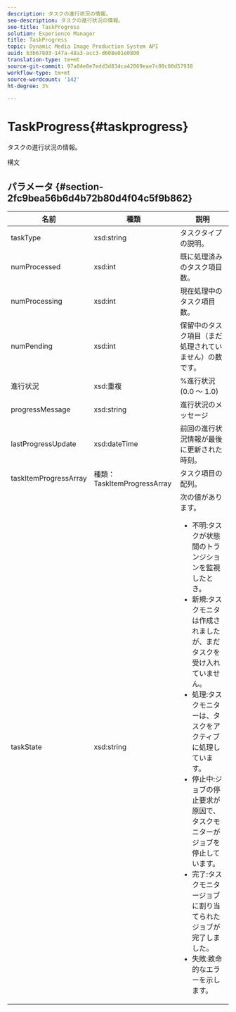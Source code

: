 ```yaml
---
description: タスクの進行状況の情報。
seo-description: タスクの進行状況の情報。
seo-title: TaskProgress
solution: Experience Manager
title: TaskProgress
topic: Dynamic Media Image Production System API
uuid: b3b67803-147a-48a3-acc3-d608e01e0800
translation-type: tm+mt
source-git-commit: 97a84e8e7edd3d834ca42069eae7c09c00d57938
workflow-type: tm+mt
source-wordcount: '142'
ht-degree: 3%

---
```



# TaskProgress{#taskprogress}

タスクの進行状況の情報。

構文

## パラメータ {#section-2fc9bea56b6d4b72b80d4f04c5f9b862}

<table id="table_04100BB8ABD84EF68B0A7CE3AD946414"> 
 <thead> 
  <tr> 
   <th colname="col1" class="entry"> 名前 </th> 
   <th colname="col2" class="entry"> 種類 </th> 
   <th colname="col3" class="entry"> 説明 </th> 
  </tr> 
 </thead>
 <tbody> 
  <tr> 
   <td colname="col1"> <span class="codeph"> <span class="varname"> taskType</span> </span> </td> 
   <td colname="col2"> <span class="codeph"> xsd:string</span> </td> 
   <td colname="col3"> タスクタイプの説明。 </td> 
  </tr> 
  <tr> 
   <td colname="col1"> <span class="codeph"> <span class="varname"> numProcessed</span> </span> </td> 
   <td colname="col2"> <span class="codeph"> xsd:int</span> </td> 
   <td colname="col3"> 既に処理済みのタスク項目数。 </td> 
  </tr> 
  <tr> 
   <td colname="col1"> <span class="codeph"> <span class="varname"> numProcessing</span> </span> </td> 
   <td colname="col2"> <span class="codeph"> xsd:int</span> </td> 
   <td colname="col3"> 現在処理中のタスク項目数。 </td> 
  </tr> 
  <tr> 
   <td colname="col1"> <span class="codeph"> <span class="varname"> numPending</span> </span> </td> 
   <td colname="col2"> <span class="codeph"> xsd:int</span> </td> 
   <td colname="col3"> 保留中のタスク項目（まだ処理されていません）の数です。 </td> 
  </tr> 
  <tr> 
   <td colname="col1"> <span class="codeph"> <span class="varname"> 進行状況</span> </span> </td> 
   <td colname="col2"> <span class="codeph"> xsd:重複</span> </td> 
   <td colname="col3"> %進行状況(0.0 ～ 1.0) </td> 
  </tr> 
  <tr> 
   <td colname="col1"> <span class="codeph"> <span class="varname"> progressMessage</span> </span> </td> 
   <td colname="col2"> <span class="codeph"> xsd:string</span> </td> 
   <td colname="col3"> 進行状況のメッセージ </td> 
  </tr> 
  <tr> 
   <td colname="col1"> <span class="codeph"> <span class="varname"> lastProgressUpdate</span> </span> </td> 
   <td colname="col2"> <span class="codeph"> xsd:dateTime</span> </td> 
   <td colname="col3"> 前回の進行状況情報が最後に更新された時刻。 </td> 
  </tr> 
  <tr> 
   <td colname="col1"> <span class="codeph"> <span class="varname"> taskItemProgressArray</span> </span> </td> 
   <td colname="col2"> <span class="codeph"> 種類：TaskItemProgressArray</span> </td> 
   <td colname="col3"> タスク項目の配列。 </td> 
  </tr> 
  <tr> 
   <td colname="col1"> <span class="codeph"> <span class="varname"> taskState</span> </span> </td> 
   <td colname="col2"> <span class="codeph"> xsd:string</span> </td> 
   <td colname="col3">次の値があります。 
    <ul id="ul_BD00DC855B1D42748204E8BCA81FD4BF">
     <li id="li_01FE691763B3465DBF3402E7CDEA50C3"><span class="codeph"> 不明</span>:タスクが状態間のトランジションを監視したとき。 </li>
     <li id="li_AA2D1F9ADDE84B54A85C7E7830D3A0C9"><span class="codeph"> 新規</span>:タスクモニタは作成されましたが、まだタスクを受け入れていません。 </li>
     <li id="li_76D667D21BDF4FADA6A266A7EB4DC6EE"><span class="codeph"> 処理</span>:タスクモニターは、タスクをアクティブに処理しています。 </li>
     <li id="li_3813B2178D7143DEB91804A6C5FF3902"><span class="codeph"> 停止中</span>:ジョブの停止要求が原因で、タスクモニターがジョブを停止しています。 </li>
     <li id="li_41C2E774FC504B58BD6736119AE9C0AE"><span class="codeph"> 完了</span>:タスクモニタージョブに割り当てられたジョブが完了しました。 </li>
     <li id="li_EB2322BB11314B97998D467F4620ED2E"><span class="codeph"> 失敗</span>:致命的なエラーを示します。 </li>
    </ul></td> 
  </tr> 
 </tbody> 
</table>

